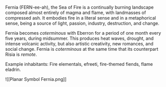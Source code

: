 Fernia (FERN-ee-ah), the Sea of Fire is a continually burning landscape composed almost entirely of magma and flame, with landmasses of compressed ash. It embodies fire in a literal sense and in a metaphorical sense, being a source of light, passion, industry, destruction, and change.

Fernia becomes *coterminous* with Eberron for a period of one month every five years, during midsummer. This produces heat waves, drought, and intense volcanic activity, but also artistic creativity, new romances, and social change. Fernia is *coterminous* at the same time that its counterpart Risia is *remote*.

Example inhabitants: Fire elementals, efreeti, fire-themed fiends, flame eladrin.

![[Planar Symbol Fernia.png]]